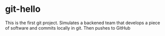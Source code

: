 # git-hello
This is the first git project. Simulates a backened team that develops a piece of software and commits locally in git. Then pushes to GitHub
